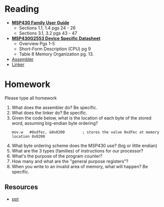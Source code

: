 # Reading

- [**MSP430 Family User Guide**](datasheets/msp430_msp430x2xx_family_users_guide.pdf)
    - Sections 1.1, 1.4 pgs 24 - 26
    - Sections 3.1, 3.2 pgs 43 - 47
- [**MSP430G2553 Device Specific Datasheet**](datasheets/msp430g2x53_2x13_mixed_sig_mcu.pdf)
    - Overview Pgs 1-5
    - Short-Form Description (CPU) pg 9
    - Table 8 Memory Organization pg. 13.
- <a href="http://en.wikipedia.org/wiki/Assembler_(computing)#Assembler">Assembler</a>  
- <a href="https://en.wikipedia.org/wiki/Linker_(computing)">Linker</a>

# Homework

Please type all homework

1. What does the assembler do? Be specific.
1. What does the linker do? Be specific.
1. Given the code below, what is the location of each byte of the stored word, assuming big-endian byte ordering?
	```
	mov.w   #0xdfec, &0x0200        ; stores the value 0xdfec at memory location 0x0200
	```
1. What byte ordering scheme does the MSP430 use? (big or little endian)
1. What are the 3 types (families) of instructions for our processor?
1. What's the purpose of the program counter?
1. How many and what are the "general purpose registers"?
1. When you write to an invalid area of memory, what will happen? Be specific.

## Resources

- [ppt](Lsn2.pptx)

